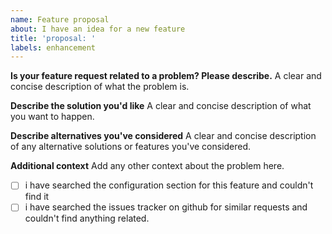 ```yaml
---
name: Feature proposal
about: I have an idea for a new feature
title: 'proposal: '
labels: enhancement
---
```


**Is your feature request related to a problem? Please describe.**
A clear and concise description of what the problem is.

**Describe the solution you'd like**
A clear and concise description of what you want to happen.

**Describe alternatives you've considered**
A clear and concise description of any alternative solutions or features you've considered.

**Additional context**
Add any other context about the problem here.

 - [ ] i have searched the configuration section for this feature and couldn't find it
 - [ ] i have searched the issues tracker on github for similar requests and couldn't find anything related.
